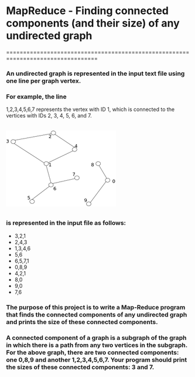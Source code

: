 # MapReduce - Finding connected components (and their size) of any undirected graph
=================================================================================
### An undirected graph is represented in the input text file using one line per graph vertex. 
### For example, the line

1,2,3,4,5,6,7
 represents the vertex with ID 1, which is connected to the vertices with IDs 2, 3, 4, 5, 6, and 7.
######
![Undirected-Graph](p2.PNG?raw=true)
######
### is represented in the input file as follows:
- 3,2,1
- 2,4,3
- 1,3,4,6
- 5,6
- 6,5,7,1
- 0,8,9
- 4,2,1
- 8,0
- 9,0
- 7,6

### The purpose of this project is to write a Map-Reduce program that finds the connected components of any undirected graph and prints the size of these connected components. 
### A connected component of a graph is a subgraph of the graph in which there is a path from any two vertices in the subgraph. For the above graph, there are two connected components: one 0,8,9 and another 1,2,3,4,5,6,7. Your program should print the sizes of these connected components: 3 and 7.
